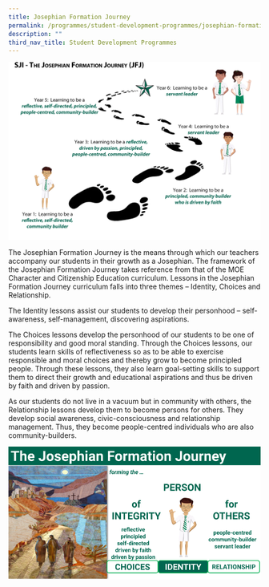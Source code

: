 ```yaml
---
title: Josephian Formation Journey
permalink: /programmes/student-development-programmes/josephian-formation-journey/
description: ""
third_nav_title: Student Development Programmes
---
```

![Josephian Formation Journey](/images/JFJJoes.png)

The Josephian Formation Journey is the means through which our teachers accompany our students in their growth as a Josephian. The framework of the Josephian Formation Journey takes reference from that of the MOE Character and Citizenship Education curriculum. Lessons in the Josephian Formation Journey curriculum falls into three themes – Identity, Choices and Relationship.

  

The Identity lessons assist our students to develop their personhood – self-awareness, self-management, discovering aspirations.

  

The Choices lessons develop the personhood of our students to be one of responsibility and good moral standing. Through the Choices lessons, our students learn skills of reflectiveness so as to be able to exercise responsible and moral choices and thereby grow to become principled people. Through these lessons, they also learn goal-setting skills to support them to direct their growth and educational aspirations and thus be driven by faith and driven by passion.

  

As our students do not live in a vacuum but in community with others, the Relationship lessons develop them to become persons for others. They develop social awareness, civic-consciousness and relationship management. Thus, they become people-centred individuals who are also community-builders.

  

![Forming the Josephian](/images/FormingtheJosephian-Choice_Identity_Relationship.png)